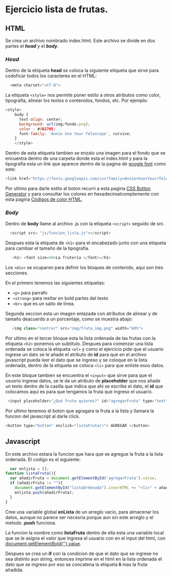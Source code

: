 # Ejercicio lista de frutas.
## HTML
Se crea un archivo nombrado index.html. Este archivo se divide en dos partes el _**head**_ y el _**body**_.

### _Head_

Dentro de la etiqueta **head** se coloca la siguiente etiqueta que sirve para codoficar todos los caracteres en el HTML:

```javascript
  <meta charset="utf-8">
```

La etiqueta `<style>` nos permite poner estilo a otros atributos como color, tipografía, alinear los textos o contenidos, fondos, etc. Por ejemplo:

```javascript
<style>
    body {
      text-align: center;
      background: url(img/fondo.png);
      color : #0D276E;
      font-family: 'Annie Use Your Telescope', cursive;
    }
    </style>
```
Dentro de esta etiqueta tambien se enzalo una imagen para el fondo que se encuentra dentro de una carpeta donde esta el index.html y para la tipografia esta un link que aparece dentro de la pagina de [google font](https://fonts.google.com/) como este:

```javascript
<link href="https://fonts.googleapis.com/css?family=Annie+Use+Your+Telescope" rel="stylesheet">
```
Por ultimo para darle estilo al boton recurri a esta pagina [CSS Button Generator](http://css3buttongenerator.com/) y para consultar los colores en hexadecimalcomplemente con esta pagina [Códigos de color HTML]( http://htmlcolorcodes.com/es/).

### _Body_

Dentro de **body** llame al archivo .js con la etiqueta `<script>` seguido de src.
```javascript
  <script src= "js/funcion_lista.js"></script>
```
Despues esta la etiqueta de `<h1>` para el encabezado junto con una etiqueta para cambiar el tamaño de la tipografía.
```javascript
   <h1> <font size=50>La frutería </font></h1>
```
Los `<div>` se ocuparon para definir los bloques de contenido, aqui son tres secciones.

En el primero tenemos las siguientes etiquetas:

 * `<p>` para parrafo
 * `<strong>` para resltar en bold partes del texto
 * `<br>` que es un salto de línea.

Segunda seccion esta un imagen enlazada con atributos de alinear y de tamaño deacuerdo a un porcentaje, como se muestra abajo:
```javascript
   <img class="centrar" src="img/fruta_img.png" width="60%">
```
Por ultimo en el tercer bloque esta la lista ordenada de las frutas  con la etiqueta `<h2>` ponemos un subtitulo. Despues para comenzar una lista ordenada se coloca la etiqueta `<ol>` y como el ejercicio pide que el usuario ingrese un dato se le añade el atributo de **id** para que en el archivo javascript pueda leer el dato que se ingreso y se coloque en la lista ordenada, dentro de la etiqueta se coloca `<li>` para que enliste esos datos.

En este bloque tambien se encuentra el `<input>` que sirve para que el ususrio ingrese datos, se le da un atributo de **placeholder** que nos añade un texto dentro de la casilla que indica que ahi se escribe el dato, el **id** que colocamos aqui es para que tengamos la fruta que ingreso el usuario.
```javascript
 <input placeholder="¿Qué fruta quieres?" id="agregarFruta" type="text" required/>
```

Por ultimo tenemos el boton que agragara la fruta a la lista y llamara la funcion del javascript al darle click.
```javascript
<button type="button" onclick="listaFruta()"> AGREGAR </button>
```

## Javascript

En este archivo estara la funcion que hara que se agregue la fruta a la lista ordenada. El codigo es el siguiente:

```javascript
  var enlista = [];
function listaFruta(){
  var añadirFruta = document.getElementById('agregarFruta').value;
  if (añadirFruta != ""){
    document.getElementById("listaOrdenada").innerHTML += "<li>" + añadirFruta + "</li>";
    enlista.push(añadirFruta);
  }
}
```
Cree una variable global **enLista**  de un arreglo vacío, para almacenar los datos, aunque no parece ser necesria porque aun sin este arreglo y el metodo **.push** funciona.

La funcion la nombre como **listaFruta** dentro de ella esta una variable local que se le asigna el valor que ingresa el usuario con en el input del html, con [document.getElementById('').value](https://www.w3schools.com/jsref/prop_text_value.asp).

Despues se crea un **if** con la condicion de que el dato que se ingrese no sea distinto aun string, entonces imprime en el html en la lista ordenada el dato que se ingreso por eso se concatena la etiqueta **li** mas la fruta añadida.
